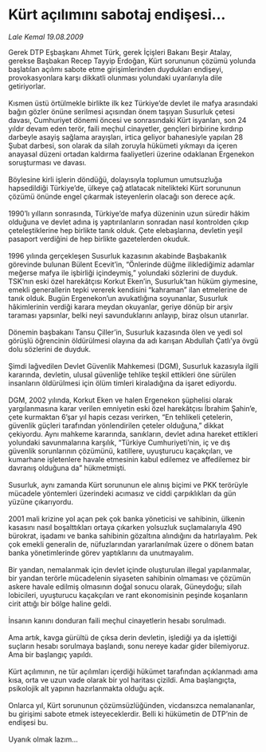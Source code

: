 # Kürt açılımını sabotaj endişesi...

*Lale Kemal 19.08.2009*

<div class="taraf_structure_2col_1zq">
<div class="margen_n">



 <p>Gerek DTP Eşbaşkanı Ahmet Türk, gerek İçişleri Bakanı Beşir Atalay, gerekse Başbakan Recep Tayyip Erdoğan, Kürt sorununun çözümü yolunda başlatılan açılımı sabote etme girişimlerinden duydukları endişeyi, provokasyonlara karşı dikkatli olunması yolundaki uyarılarıyla dile getiriyorlar. <br/><br/>Kısmen üstü örtülmekle birlikte ilk kez Türkiye’de devlet ile mafya arasındaki bağın gözler önüne serilmesi açısından önem taşıyan Susurluk çetesi davası, Cumhuriyet dönemi öncesi ve sonrasındaki Kürt isyanları, son 24 yıldır devam eden terör, faili meçhul cinayetler, gençleri birbirine kırdırıp darbeyle asayiş sağlama arayışları, irtica geliyor bahanesiyle yapılan 28 Şubat darbesi, son olarak da silah zoruyla hükümeti yıkmayı da içeren anayasal düzeni ortadan kaldırma faaliyetleri üzerine odaklanan Ergenekon soruşturması ve davası. <br/><br/>Böylesine kirli işlerin döndüğü, dolayısıyla toplumun umutsuzluğa hapsedildiği Türkiye’de, ülkeye çağ atlatacak nitelikteki Kürt sorununun çözümü önünde engel çıkarmak isteyenlerin olacağı son derece açık. <br/><br/>1990’lı yılların sonrasında, Türkiye’de mafya düzeninin uzun süredir hâkim olduğuna ve devlet adına iş yaptırılanların sonradan nasıl kontrolden çıkıp çeteleştiklerine hep birlikte tanık olduk. Çete elebaşlarına, devletin yeşil pasaport verdiğini de hep birlikte gazetelerden okuduk. <br/><br/>1996 yılında gerçekleşen Susurluk kazasının akabinde Başbakanlık görevinde bulunan Bülent Ecevit’in, “Önlerinde düğme iliklediğimiz adamlar meğerse mafya ile işbirliği içindeymiş,” yolundaki sözlerini de duyduk. TSK’nın eski özel harekâtçısı Korkut Eken’in, Susurluk’tan hüküm giymesine, emekli generallerin tepki vererek kendisini “kahraman” ilan etmelerine de tanık olduk. Bugün Ergenekon’un avukatlığına soyunanlar, Susurluk hâkimlerinin verdiği karara meydan okuyanlar, geriye dönüp bir arşiv taraması yapsınlar, belki neyi savunduklarını anlayıp, biraz olsun utanırlar. <br/><br/>Dönemin başbakanı Tansu Çiller’in, Susurluk kazasında ölen ve yedi sol görüşlü öğrencinin öldürülmesi olayına da adı karışan Abdullah Çatlı’ya övgü dolu sözlerini de duyduk. <br/><br/>Şimdi lağvedilen Devlet Güvenlik Mahkemesi (DGM), Susurluk kazasıyla ilgili kararında, devletin, ulusal güvenliğe tehlike teşkil ettikleri öne sürülen insanların öldürülmesi için ölüm timleri kiraladığına da işaret ediyordu. <br/><br/>DGM, 2002 yılında, Korkut Eken ve halen Ergenekon şüphelisi olarak yargılanmasına karar verilen emniyetin eski özel harekâtçısı İbrahim Şahin’e, çete kurmaktan 6’şar yıl hapis cezası verirken, “En tehlikeli çetelerin, güvenlik güçleri tarafından yönlendirilen çeteler olduğuna,” dikkat çekiyordu. Aynı mahkeme kararında, sanıkların, devlet adına hareket ettikleri yolundaki savunmalarına karşılık, “Türkiye Cumhuriyeti’nin, iç ve dış güvenlik sorunlarının çözümünü, katillere, uyuşturucu kaçakçıları, ve kumarhane işletenlere havale etmesinin kabul edilemez ve affedilemez bir davranış olduğuna da” hükmetmişti. <br/><br/>Susurluk, aynı zamanda Kürt sorununun ele alınış biçimi ve PKK terörüyle mücadele yöntemleri üzerindeki acımasız ve ciddi çarpıklıkları da gün yüzüne çıkarıyordu. <br/><br/>2001 mali krizine yol açan pek çok banka yöneticisi ve sahibinin, ülkenin kasasını nasıl boşalttıkları ortaya çıkarken yolsuzluk suçlamalarıyla 490 bürokrat, işadamı ve banka sahibinin gözaltına alındığını da hatırlayalım. Pek çok emekli generalin de, nüfuzlarından yararlanılmak üzere o dönem batan banka yönetimlerinde görev yaptıklarını da unutmayalım. <br/><br/>Bir yandan, nemalanmak için devlet içinde oluşturulan illegal yapılanmalar, bir yandan terörle mücadelenin siyaseten sahibinin olmaması ve çözümün askere havale edilmiş olmasının doğal sonucu olarak, Güneydoğu; silah lobicileri, uyuşturucu kaçakçıları ve rant ekonomisinin peşinde koşanların cirit attığı bir bölge haline geldi. <br/><br/>İnsanın kanını donduran faili meçhul cinayetlerin hesabı sorulmadı. <br/><br/>Ama artık, kavga gürültü de çıksa derin devletin, işlediği ya da işlettiği suçların hesabı sorulmaya başlandı, sonu nereye kadar gider bilemiyoruz. Ama bir başlangıç yapıldı. <br/><br/>Kürt açılımının, ne tür açılımları içerdiği hükümet tarafından açıklanmadı ama kısa, orta ve uzun vade olarak bir yol haritası çizildi. Ama başlangıçta, psikolojik alt yapının hazırlanmakta olduğu açık. <br/><br/>Onlarca yıl, Kürt sorununun çözümsüzlüğünden, vicdansızca nemalananlar, bu girişimi sabote etmek isteyeceklerdir. Belli ki hükümetin de DTP’nin de endişesi bu. <br/><br/>Uyanık olmak lazım...</p>
<br/>
<br/>
<br/>



<br/>


<div id="taraf_not">
</div>

</div>


</div>
